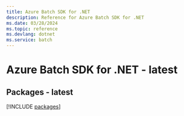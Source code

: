 ```yaml
---
title: Azure Batch SDK for .NET
description: Reference for Azure Batch SDK for .NET
ms.date: 03/28/2024
ms.topic: reference
ms.devlang: dotnet
ms.service: batch
---
```

# Azure Batch SDK for .NET - latest
## Packages - latest
[!INCLUDE [packages](batch-index.md)]